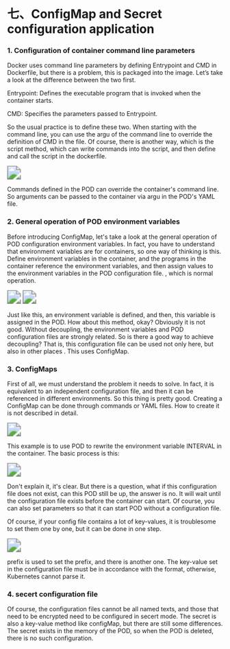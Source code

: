 # 七、ConfigMap and Secret configuration application


### 1. Configuration of container command line parameters

Docker uses command line parameters by defining Entrypoint and CMD in Dockerfile, but there is a problem, this is packaged into the image. Let’s take a look at the difference between the two first.

Entrypoint: Defines the executable program that is invoked when the container starts.

CMD: Specifies the parameters passed to Entrypoint.

So the usual practice is to define these two. When starting with the command line, you can use the argu of the command line to override the definition of CMD in the file. Of course, there is another way, which is the script method, which can write commands into the script, and then define and call the script in the dockerfile.

<img src="https://cdn.jsdelivr.net/gh/yeliansong/github-blog-PIC/blog-images006y8mN6gy1g6ycqeiovej30lb03ct9m.jpg" style="zoom:200%;" />

Commands defined in the POD can override the container's command line. So arguments can be passed to the container via argu in the POD's YAML file.



### 2. General operation of POD environment variables

Before introducing ConfigMap, let's take a look at the general operation of POD configuration environment variables. In fact, you have to understand that environment variables are for containers, so one way of thinking is this. Define environment variables in the container, and the programs in the container reference the environment variables, and then assign values to the environment variables in the POD configuration file. , which is normal operation.

<img src="https://cdn.jsdelivr.net/gh/yeliansong/github-blog-PIC/blog-images006y8mN6gy1g6ycqf7yhhj30it05rgml.jpg" style="zoom:200%;" />

<img src="https://cdn.jsdelivr.net/gh/yeliansong/github-blog-PIC/blog-images006y8mN6gy1g6ycqgyzg8j30j4052wf2.jpg" style="zoom:200%;" />

Just like this, an environment variable is defined, and then, this variable is assigned in the POD. How about this method, okay? Obviously it is not good. Without decoupling, the environment variables and POD configuration files are strongly related. So is there a good way to achieve decoupling? That is, this configuration file can be used not only here, but also in other places . This uses ConfigMap.



### 3. ConfigMaps

First of all, we must understand the problem it needs to solve. In fact, it is equivalent to an independent configuration file, and then it can be referenced in different environments. So this thing is pretty good. Creating a ConfigMap can be done through commands or YAML files. How to create it is not described in detail.

<img src="https://cdn.jsdelivr.net/gh/yeliansong/github-blog-PIC/blog-images006y8mN6gy1g6ycqhmjtoj30kh095wgt.jpg" style="zoom:200%;" />

This example is to use POD to rewrite the environment variable INTERVAL in the container. The basic process is this:

<img src="https://cdn.jsdelivr.net/gh/yeliansong/github-blog-PIC/blog-images006y8mN6gy1g6ycqjde66j30io08mwjy.jpg" style="zoom:200%;" />

Don't explain it, it's clear. But there is a question, what if this configuration file does not exist, can this POD still be up, the answer is no. It will wait until the configuration file exists before the container can start. Of course, you can also set parameters so that it can start POD without a configuration file.

Of course, if your config file contains a lot of key-values, it is troublesome to set them one by one, but it can be done in one step.

<img src="https://cdn.jsdelivr.net/gh/yeliansong/github-blog-PIC/blog-images006y8mN6gy1g6ycqjvnbyj30ib04nwfr.jpg" style="zoom:200%;" />

prefix is used to set the prefix, and there is another one. The key-value set in the configuration file must be in accordance with the format, otherwise, Kubernetes cannot parse it.



### 4. secert configuration file

Of course, the configuration files cannot be all named texts, and those that need to be encrypted need to be configured in secert mode. The secret is also a key-value method like configMap, but there are still some differences. The secret exists in the memory of the POD, so when the POD is deleted, there is no such configuration.
